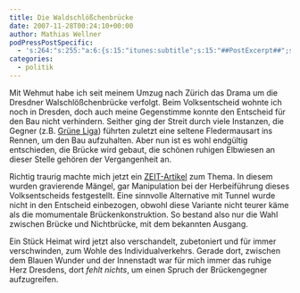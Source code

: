 ```yaml
---
title: Die Waldschlößchenbrücke
date: 2007-11-28T00:24:10+00:00
author: Mathias Wellner
podPressPostSpecific:
  - 's:264:"s:255:"a:6:{s:15:"itunes:subtitle";s:15:"##PostExcerpt##";s:14:"itunes:summary";s:15:"##PostExcerpt##";s:15:"itunes:keywords";s:17:"##WordPressCats##";s:13:"itunes:author";s:10:"##Global##";s:15:"itunes:explicit";s:7:"Default";s:12:"itunes:block";s:7:"Default";}";";'
categories:
  - politik
---
```

Mit Wehmut habe ich seit meinem Umzug nach Zürich das Drama um die Dresdner Walschlößchenbrücke verfolgt. Beim Volksentscheid wohnte ich noch in Dresden, doch auch meine Gegenstimme konnte den Entscheid für den Bau nicht verhindern. Seither ging der Streit durch viele Instanzen, die Gegner (z.B. [Grüne Liga](http://www.welterbe-erhalten.de/)) führten zuletzt eine seltene Fledermausart ins Rennen, um den Bau aufzuhalten. Aber nun ist es wohl endgültig entschieden, die Brücke wird gebaut, die schönen ruhigen Elbwiesen an dieser Stelle gehören der Vergangenheit an.

Richtig traurig machte mich jetzt ein [ZEIT-Artikel](http://www.zeit.de/2007/48/Dresden-Waldschloesschenbruecke) zum Thema. In diesem wurden gravierende Mängel, gar Manipulation bei der Herbeiführung dieses Volksentscheids festgestellt. Eine sinnvolle Alternative mit Tunnel wurde nicht in den Entscheid einbezogen, obwohl diese Variante nicht teurer käme als die momumentale Brückenkonstruktion. So bestand also nur die Wahl zwischen Brücke und Nichtbrücke, mit dem bekannten Ausgang.

Ein Stück Heimat wird jetzt also verschandelt, zubetoniert und für immer verschwinden, zum Wohle des Individualverkehrs. Gerade dort, zwischen dem Blauen Wunder und der Innenstadt war für mich immer das ruhige Herz Dresdens, dort _fehlt nichts_, um einen Spruch der Brückengegner aufzugreifen.
